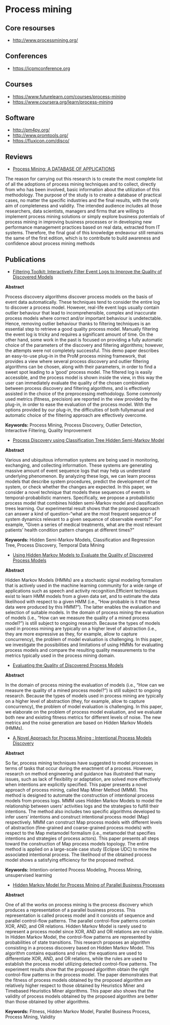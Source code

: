 # Process mining
## Core resourses
* http://www.processmining.org/

## Conferences
* https://icpmconference.org

## Courses
* https://www.futurelearn.com/courses/process-mining
* https://www.coursera.org/learn/process-mining

## Software
* http://pm4py.org/
* http://www.promtools.org/
* https://fluxicon.com/disco/

## Reviews
* [Process Mining: A DATABASE OF APPLICATIONS](https://www.win.tue.nl/ieeetfpm/lib/exe/fetch.php?media=news:process_mining_database_applications_2018b.pdf)

The reason for carrying out this research is to create the most complete list of all the adoptions of process mining techniques and
to collect, directly from who has been involved, basic information about the utilization of this methodology.
The purpose of the study is to create a database of practical cases, no matter the specific industries and the final results, with the
only aim of completeness and validity.
The intended audience includes all those researchers, data scientists, managers and firms that are willing to implement process
mining solutions or simply explore business potentials of process mining in improving business processes or in developing new
performance management practices based on real data, extracted from IT systems.
Therefore, the final goal of this knowledge endeavour still remains the same of the first edition, which is to contribute to build
awareness and confidence about process mining methods

## Publications
* [Filtering Toolkit: Interactively Filter Event Logs to Improve the Quality of Discovered Models](http://www.alessandroberti.it/interactive_filtering.pdf)

**Abstract** 

Process discovery algorithms discover process models on the basis of
event data automatically. These techniques tend to consider the entire log to discover a process model. However, real-life event logs usually contain outlier behaviour that lead to incomprehensible, complex and inaccurate process models
where correct and/or important behaviour is undetectable. Hence, removing outlier behaviour thanks to filtering techniques is an essential step to retrieve a good
quality process model. Manually filtering the event log is tricky and requires a
significant amount of time. On the other hand, some work in the past is focused
on providing a fully automatic choice of the parameters of the discovery and filtering algorithms; however, the attempts were not completely successful. This
demo paper describes an easy-to-use plug-in in the ProM process mining framework, that provides a view where several process discovery and outlier filtering
algorithms can be chosen, along with their parameters, in order to find a sweet
spot leading to a ’good’ process model. The filtered log is easily accessible, and
the process model is shown inside the view, in this way the user can immediately
evaluate the quality of the chosen combination between process discovery and
filtering algorithms, and is effectively assisted in the choice of the preprocessing
methodology. Some commonly used metrics (fitness, precision) are reported in
the view provided by the plug-in, in order to ease the evaluation of the process
model. With the options provided by our plug-in, the difficulties of both fullymanual and automatic choice of the filtering approach are effectively overcome.

**Keywords:** 
Process Mining, Process Discovery, Outlier Detection, Interactive Filtering, Quality Improvement

* [Process Discovery using Classification Tree Hidden Semi-Markov Model](https://arxiv.org/ftp/arxiv/papers/1807/1807.04415.pdf)

**Abstract**

Various and ubiquitous information systems are being used in monitoring, exchanging, and collecting information. These systems are generating massive amount of event sequence logs that may help us understand underlying phenomenon. By analyzing these logs, we can learn process models that describe system procedures, predict the development of the system, or check whether the changes are expected. In this paper, we consider a novel technique that models these sequences of events in temporal-probabilistic manners. Specifically, we
propose a probabilistic process model that combines hidden semi-Markov model and classification trees learning. Our experimental result shows that the proposed approach can answer a kind of question–“what are the most frequent sequence of system dynamics relevant to a given sequence of observable events?”. For example, “Given a series of medical treatments, what are the most relevant patients’ health condition pattern changes at different times?”

**Keywords:** Hidden Semi-Markov Models, Classification and Regression Tree, Process Discovery, Temporal Data Mining

* [Using Hidden Markov Models to Evaluate the Quality of Discovered Process Models](http://bpmcenter.org/wp-content/uploads/reports/2008/BPM-08-10.pdf)

**Abstract**

Hidden Markov Models (HMMs) are a stochastic signal modeling formalism that is actively used in the machine learning community
for a wide range of applications such as speech and activity recognition.Efficient techniques exist to learn HMM models from a given data set, and to estimate the data likelihood with respect to a given HMM (i.e., “How probable is it that these data were produced by this HMM?”). The latter enables the evaluation and selection of suitable models. In the domain of process mining the evaluation of models (i.e., “How can we measure the quality of a mined process model?”) is still subject to ongoing research. Because the types of models used in process mining are typically on a higher level of abstraction (i.e., they are more expressive as
they, for example, allow to capture concurrency), the problem of model evaluation is challenging. In this paper, we investigate the possibilities and limitations of using HMMs for evaluating process models and compare the resulting quality measurements to the metrics typically used in the process mining domain.

* [Evaluating the Quality of Discovered Process Models](http://www.padsweb.rwth-aachen.de/wvdaalst/publications/p473.pdf)

**Abstract**

In the domain of process mining the evaluation of models (i.e., “How can we measure the quality of a mined process model?”) is
still subject to ongoing research. Because the types of models used in process mining are typically on a higher level of abstraction (they, for example, allow to capture concurrency), the problem of model evaluation is challenging. In this paper, we elaborate on the problem of process model evaluation, and we evaluate both new and existing fitness metrics for different levels of noise. The new metrics and the noise generation are based on Hidden Markov Models (HMMs).

* [A Novel Approach for Process Mining : Intentional Process Models Discovery](https://hal-paris1.archives-ouvertes.fr/hal-00994157v2/document)

**Abstract**

So far, process mining techniques have suggested to model processes in terms of tasks that occur during the enactment of a process. However, research on method engineering and guidance has illustrated that many issues, such as lack of flexibility or adaptation, are solved more effectively when intentions are explicitly specified. This paper presents a novel approach of process mining, called Map Miner Method (MMM). This method is designed to automate the construction of intentional process models from process logs. MMM uses
Hidden Markov Models to model the relationship between users’ activities logs and the strategies to fulfill their intentions. The
method also includes two specific algorithms developed to infer users’ intentions and construct intentional process model (Map)
respectively. MMM can construct Map process models with different levels of abstraction (fine-grained and coarse-grained process models) with respect to the Map metamodel formalism (i.e., metamodel that specifies intentions and strategies of process actors). This paper presents all steps toward the construction of Map process models topology. The entire method is applied on a large-scale case study (Eclipse UDC) to mine the associated intentional process. The likelihood of the obtained process model shows a satisfying efficiency for the proposed method.

**Keywords:** Intention-oriented Process Modeling, Process Mining, unsupervised learning

* [Hidden Markov Model for Process Mining of Parallel Business Processes](https://pdfs.semanticscholar.org/d8db/ce6e94734983d83af0a8e380c4611dd3ba14.pdf)

**Abstract**

One of all the works on process mining is the process discovery which produces a representation of a parallel business process. This representation is called process model and it consists of sequence and parallel control-flow patterns. The parallel control-flow patterns contain XOR, AND, and OR relations. Hidden Markov Model is rarely used to represent a process model since XOR, AND and OR relations are not visible. In Hidden Markov Model, the control-flow patterns are represented by probabilities of state transitions. This research proposes an algorithm consisting in a process discovery based on Hidden Markov Model. This algorithm contains equations and rules: the equations are used to differentiate XOR, AND, and OR relations, while the rules are used to establish the process model utilizing detected control-flow patterns. The experiment results show that the proposed algorithm obtain the right control-flow patterns in the process model. The paper demonstrates that the fitness of process models obtained by the proposed algorithm are relatively higher respect to those obtained by Heuristics Miner and Timebased Heuristics Miner algorithms. This paper also shows that the validity of process models obtained by the proposed algorithm are better than those obtained by other algorithms. 

**Keywords:** Fitness, Hidden Markov Model, Parallel Business Process, Process Mining, Validity
